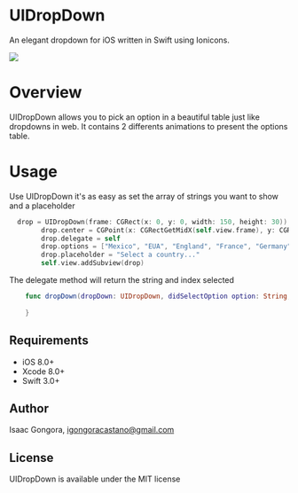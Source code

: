 # UIDropDown
An elegant dropdown for iOS written in Swift using Ionicons.

![](UIDropDownGif.gif)

# Overview
UIDropDown allows you to pick an option in a beautiful table just like dropdowns in web. It contains 2 differents animations to present the options table.

# Usage
Use UIDropDown it's as easy as set the array of strings you want to show and a placeholder

```swift
  drop = UIDropDown(frame: CGRect(x: 0, y: 0, width: 150, height: 30))
        drop.center = CGPoint(x: CGRectGetMidX(self.view.frame), y: CGRectGetMidY(self.view.frame))
        drop.delegate = self
        drop.options = ["Mexico", "EUA", "England", "France", "Germany", "Spain", "Italy", "Canada"]
        drop.placeholder = "Select a country..."
        self.view.addSubview(drop) 
```

The delegate method will return the string and index selected
```swift
    func dropDown(dropDown: UIDropDown, didSelectOption option: String, atIndex index: Int) {
        
    }
```

## Requirements

- iOS 8.0+
- Xcode 8.0+
- Swift 3.0+

## Author

Isaac Gongora, igongoracastano@gmail.com

## License

UIDropDown is available under the MIT license
